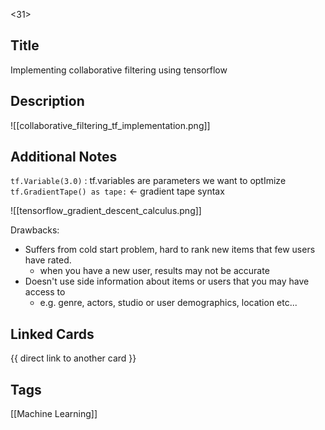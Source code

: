 <31>

## Title
Implementing collaborative filtering using tensorflow

## Description
![[collaborative_filtering_tf_implementation.png]]

## Additional Notes
```tf.Variable(3.0)``` : tf.variables are parameters we want to optImize
```tf.GradientTape() as tape:```  <- gradient tape syntax

![[tensorflow_gradient_descent_calculus.png]]

Drawbacks:
- Suffers from cold start problem, hard to rank new items that few users have rated.
	- when you have a new user, results may not be accurate
- Doesn't use side information about items or users that you may have access to
	- e.g. genre, actors, studio or user demographics, location etc...



## Linked Cards
{{ direct link to another card }}

## Tags
[[Machine Learning]] 
